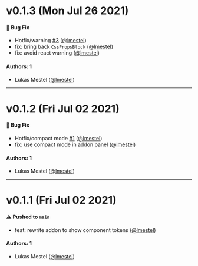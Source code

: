 # v0.1.3 (Mon Jul 26 2021)

#### 🐛 Bug Fix

- Hotfix/warning [#3](https://github.com/kickstartDS/storybook-addon-component-tokens/pull/3) ([@lmestel](https://github.com/lmestel))
- fix: bring back `CssPropsBlock` ([@lmestel](https://github.com/lmestel))
- fix: avoid react warning ([@lmestel](https://github.com/lmestel))

#### Authors: 1

- Lukas Mestel ([@lmestel](https://github.com/lmestel))

---

# v0.1.2 (Fri Jul 02 2021)

#### 🐛 Bug Fix

- Hotfix/compact mode [#1](https://github.com/kickstartDS/storybook-addon-component-tokens/pull/1) ([@lmestel](https://github.com/lmestel))
- fix: use compact mode in addon panel ([@lmestel](https://github.com/lmestel))

#### Authors: 1

- Lukas Mestel ([@lmestel](https://github.com/lmestel))

---

# v0.1.1 (Fri Jul 02 2021)

#### ⚠️ Pushed to `main`

- feat: rewrite addon to show component tokens ([@lmestel](https://github.com/lmestel))

#### Authors: 1

- Lukas Mestel ([@lmestel](https://github.com/lmestel))
